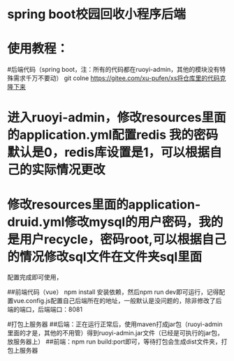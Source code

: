 # spring boot校园回收小程序后端
# 使用教程：
#后端代码（spring boot，注：所有的代码都在ruoyi-admin，其他的模块没有特殊需求千万不要动）
git colne https://gitee.com/xu-pufen/xs将仓库里的代码克隆下来
# 进入ruoyi-admin，修改resources里面的application.yml配置redis 我的密码默认是0，redis库设置是1，可以根据自己的实际情况更改
# 修改resources里面的application-druid.yml修改mysql的用户密码，我的是用户recycle，密码root,可以根据自己的情况修改sql文件在文件夹sql里面
配置完成即可使用，


##前端代码（vue）
npm install 安装依赖，然后npm run dev即可运行，记得配置vue.config.js配置自己后端所在的地址，一般默认是没问题的，除非修改了后端的端口，后端端口：8081

#打包上服务器
##后端：正在运行正常后，使用maven打成jar包（ruoyi-admin里面的才是，其他的不用管）得到ruoyi-admin.jar文件（已经是可执行的jar包，放服务器上）
##前端：npm run build:port即可，等待打包会生成dist文件夹，打包上服务器
